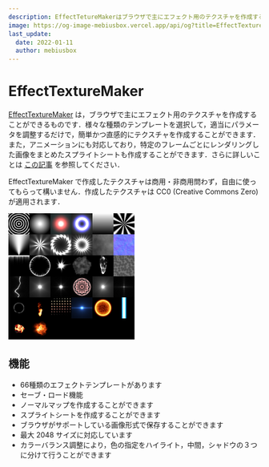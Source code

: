 ```yaml
---
description: EffectTetureMakerはブラウザで主にエフェクト用のテクスチャを作成することができるものです
image: https://og-image-mebiusbox.vercel.app/api/og?title=EffectTextureMaker&subtitle=EffectTetureMaker%E3%81%AF%E3%83%96%E3%83%A9%E3%82%A6%E3%82%B6%E3%81%A7%E4%B8%BB%E3%81%AB%E3%82%A8%E3%83%95%E3%82%A7%E3%82%AF%E3%83%88%E7%94%A8%E3%81%AE%E3%83%86%E3%82%AF%E3%82%B9%E3%83%81%E3%83%A3%E3%82%92%E4%BD%9C%E6%88%90%E3%81%99%E3%82%8B%E3%81%93%E3%81%A8%E3%81%8C%E3%81%A7%E3%81%8D%E3%82%8B%E3%82%82%E3%81%AE%E3%81%A7%E3%81%99&date=2023%2F01%2F11
last_update:
  date: 2022-01-11
  author: mebiusbox
---
```


# EffectTextureMaker

[EffectTextureMaker](http://mebiusbox.github.io/contents/EffectTextureMaker/) は，ブラウザで主にエフェクト用のテクスチャを作成することができるものです．様々な種類のテンプレートを選択して，適当にパラメータを調整するだけで，簡単かつ直感的にテクスチャを作成することができます．また，アニメーションにも対応しており，特定のフレームごとにレンダリングした画像をまとめたスプライトシートも作成することができます．さらに詳しいことは [この記事](/blog/2017/01/06/EffectTextureMaker) を参照してください．

EffectTextureMaker で作成したテクスチャは商用・非商用問わず，自由に使ってもらって構いません．作成したテクスチャは CC0 (Creative Commons Zero) が適用されます．

<img src="/img/lab/EffectTextureMaker.png" width="50%" />

## 機能

- 66種類のエフェクトテンプレートがあります
- セーブ・ロード機能
- ノーマルマップを作成することができます
- スプライトシートを作成することができます
- ブラウザがサポートしている画像形式で保存することができます
- 最大 2048 サイズに対応しています
- カラーバランス調整により，色の指定をハイライト，中間，シャドウの３つに分けて行うことができます